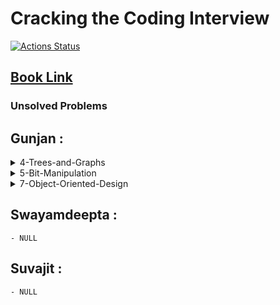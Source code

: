 # Cracking the Coding Interview

[![Actions Status](https://github.com/swayamxd/noobmaster69/workflows/C/C++%20CI/badge.svg)](https://github.com/swyamxd/noobmaster69/actions)

## [Book Link](Cracking_the_Coding_Interview_6th_Edition.pdf)


### Unsolved Problems
## Gunjan :
<details>
<summary>4-Trees-and-Graphs</summary>
    -4.6
    -4.7
    -4.9
    -4.11
    -4.12
</details>
<details>
<summary>5-Bit-Manipulation</summary>
    -5.4
</details>
<details>
<summary>7-Object-Oriented-Design</summary>
    -All
</details>

## Swayamdeepta :
    - NULL

## Suvajit :
    - NULL
